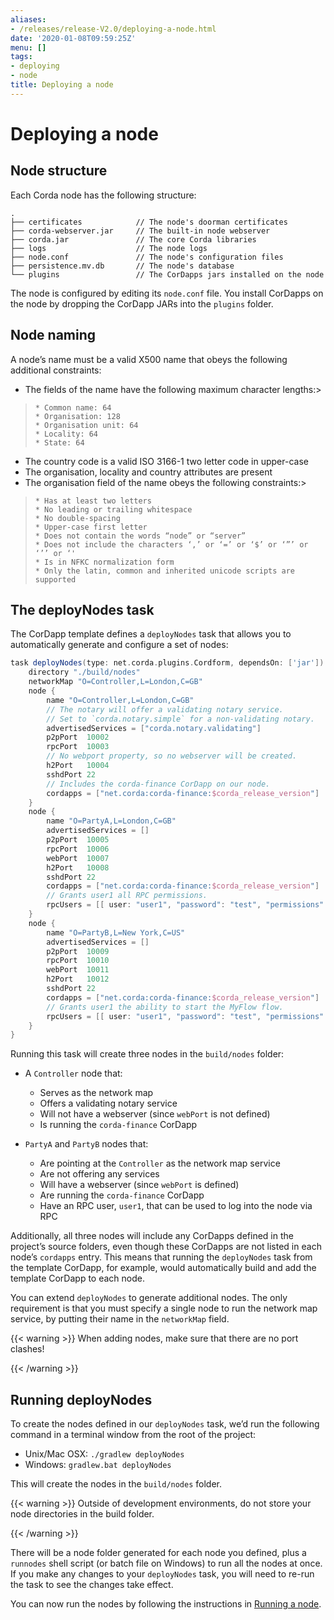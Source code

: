 ```yaml
---
aliases:
- /releases/release-V2.0/deploying-a-node.html
date: '2020-01-08T09:59:25Z'
menu: []
tags:
- deploying
- node
title: Deploying a node
---
```



# Deploying a node


## Node structure

Each Corda node has the following structure:

```none
.
├── certificates            // The node's doorman certificates
├── corda-webserver.jar     // The built-in node webserver
├── corda.jar               // The core Corda libraries
├── logs                    // The node logs
├── node.conf               // The node's configuration files
├── persistence.mv.db       // The node's database
└── plugins                 // The CorDapps jars installed on the node
```

The node is configured by editing its `node.conf` file. You install CorDapps on the node by dropping the CorDapp JARs
into the `plugins` folder.


## Node naming

A node’s name must be a valid X500 name that obeys the following additional constraints:


* The fields of the name have the following maximum character lengths:> 
> 
>     * Common name: 64
>     * Organisation: 128
>     * Organisation unit: 64
>     * Locality: 64
>     * State: 64



* The country code is a valid ISO 3166-1 two letter code in upper-case
* The organisation, locality and country attributes are present
* The organisation field of the name obeys the following constraints:> 
> 
>     * Has at least two letters
>     * No leading or trailing whitespace
>     * No double-spacing
>     * Upper-case first letter
>     * Does not contain the words “node” or “server”
>     * Does not include the characters ‘,’ or ‘=’ or ‘$’ or ‘”’ or ‘’’ or ‘'
>     * Is in NFKC normalization form
>     * Only the latin, common and inherited unicode scripts are supported





## The deployNodes task

The CorDapp template defines a `deployNodes` task that allows you to automatically generate and configure a set of
nodes:

```groovy
task deployNodes(type: net.corda.plugins.Cordform, dependsOn: ['jar']) {
    directory "./build/nodes"
    networkMap "O=Controller,L=London,C=GB"
    node {
        name "O=Controller,L=London,C=GB"
        // The notary will offer a validating notary service.
        // Set to `corda.notary.simple` for a non-validating notary.
        advertisedServices = ["corda.notary.validating"]
        p2pPort  10002
        rpcPort  10003
        // No webport property, so no webserver will be created.
        h2Port   10004
        sshdPort 22
        // Includes the corda-finance CorDapp on our node.
        cordapps = ["net.corda:corda-finance:$corda_release_version"]
    }
    node {
        name "O=PartyA,L=London,C=GB"
        advertisedServices = []
        p2pPort  10005
        rpcPort  10006
        webPort  10007
        h2Port   10008
        sshdPort 22
        cordapps = ["net.corda:corda-finance:$corda_release_version"]
        // Grants user1 all RPC permissions.
        rpcUsers = [[ user: "user1", "password": "test", "permissions": ["ALL"]]]
    }
    node {
        name "O=PartyB,L=New York,C=US"
        advertisedServices = []
        p2pPort  10009
        rpcPort  10010
        webPort  10011
        h2Port   10012
        sshdPort 22
        cordapps = ["net.corda:corda-finance:$corda_release_version"]
        // Grants user1 the ability to start the MyFlow flow.
        rpcUsers = [[ user: "user1", "password": "test", "permissions": ["StartFlow.net.corda.flows.MyFlow"]]]
    }
}
```

Running this task will create three nodes in the `build/nodes` folder:


* A `Controller` node that:
    * Serves as the network map
    * Offers a validating notary service
    * Will not have a webserver (since `webPort` is not defined)
    * Is running the `corda-finance` CorDapp


* `PartyA` and `PartyB` nodes that:
    * Are pointing at the `Controller` as the network map service
    * Are not offering any services
    * Will have a webserver (since `webPort` is defined)
    * Are running the `corda-finance` CorDapp
    * Have an RPC user, `user1`, that can be used to log into the node via RPC



Additionally, all three nodes will include any CorDapps defined in the project’s source folders, even though these
CorDapps are not listed in each node’s `cordapps` entry. This means that running the `deployNodes` task from the
template CorDapp, for example, would automatically build and add the template CorDapp to each node.

You can extend `deployNodes` to generate additional nodes. The only requirement is that you must specify
a single node to run the network map service, by putting their name in the `networkMap` field.


{{< warning >}}
When adding nodes, make sure that there are no port clashes!

{{< /warning >}}



## Running deployNodes

To create the nodes defined in our `deployNodes` task, we’d run the following command in a terminal window from the
root of the project:


* Unix/Mac OSX: `./gradlew deployNodes`
* Windows: `gradlew.bat deployNodes`

This will create the nodes in the `build/nodes` folder.


{{< warning >}}
Outside of development environments, do not store your node directories in the build folder.

{{< /warning >}}


There will be a node folder generated for each node you defined, plus a `runnodes` shell script (or batch file on
Windows) to run all the nodes at once. If you make any changes to your `deployNodes` task, you will need to re-run
the task to see the changes take effect.

You can now run the nodes by following the instructions in [Running a node](running-a-node.md).

